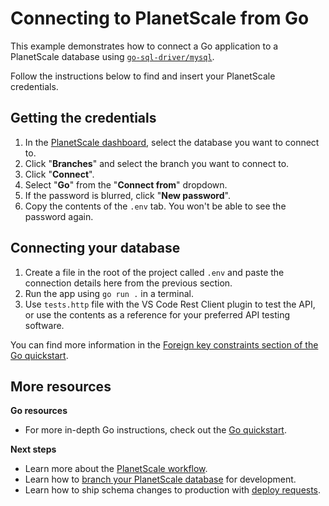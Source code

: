 # Connecting to PlanetScale from Go

This example demonstrates how to connect a Go application to a PlanetScale database using [`go-sql-driver/mysql`](https://github.com/go-sql-driver/mysql).

Follow the instructions below to find and insert your PlanetScale credentials.

## Getting the credentials

1. In the [PlanetScale dashboard](https://app.planetscale.com), select the database you want to connect to.
2. Click "**Branches**" and select the branch you want to connect to.
3. Click "**Connect**".
4. Select "**Go**" from the "**Connect from**" dropdown.
5. If the password is blurred, click "**New password**".
6. Copy the contents of the `.env` tab. You won't be able to see the password again.

## Connecting your database

1. Create a file in the root of the project called `.env` and paste the connection details here from the previous section.
2. Run the app using `go run .` in a terminal.
3. Use `tests.http` file with the VS Code Rest Client plugin to test the API, or use the contents as a reference for your preferred API testing software.


You can find more information in the [Foreign key constraints section of the Go quickstart](https://docs.planetscale.com/tutorials/connect-go-app#foreign-key-constraints).

## More resources

**Go resources**
- For more in-depth Go instructions, check out the [Go quickstart](https://docs.planetscale.com/tutorials/connect-go-app).

**Next steps**

- Learn more about the [PlanetScale workflow](https://docs.planetscale.com/concepts/planetscale-workflow).
- Learn how to [branch your PlanetScale database](https://docs.planetscale.com/concepts/branching) for development.
- Learn how to ship schema changes to production with [deploy requests](https://docs.planetscale.com/concepts/deploy-requests).